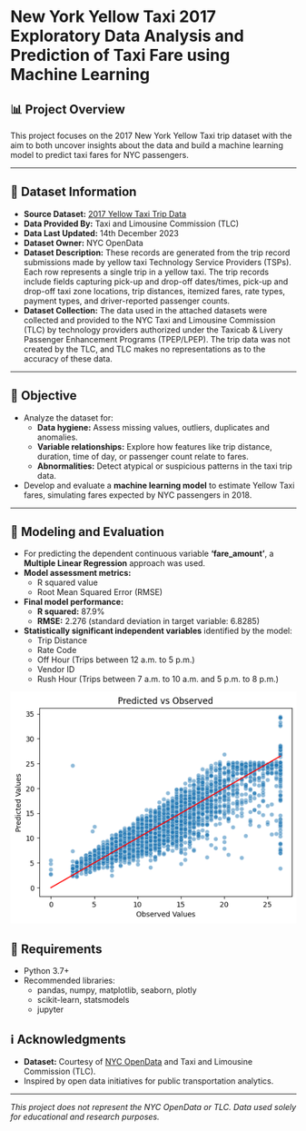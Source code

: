 # New York Yellow Taxi 2017 Exploratory Data Analysis and Prediction of Taxi Fare using Machine Learning

## 📊 Project Overview

This project focuses on the 2017 New York Yellow Taxi trip dataset with the aim to both uncover insights about the data and build a machine learning model to predict taxi fares for NYC passengers.

---

## 📁 Dataset Information

- **Source Dataset:** [2017 Yellow Taxi Trip Data](https://data.cityofnewyork.us/Transportation/2017-Yellow-Taxi-Trip-Data/biws-g3hs/about_data)
- **Data Provided By:** Taxi and Limousine Commission (TLC)
- **Data Last Updated:** 14th December 2023
- **Dataset Owner:** NYC OpenData
- **Dataset Description:** These records are generated from the trip record submissions made by yellow taxi Technology Service Providers (TSPs). Each row represents a single trip in a yellow taxi. The trip records include fields capturing pick-up and drop-off dates/times, pick-up and drop-off taxi zone locations, trip distances, itemized fares, rate types, payment types, and driver-reported passenger counts.
- **Dataset Collection:** The data used in the attached datasets were collected and provided to the NYC Taxi and Limousine Commission (TLC) by technology providers authorized under the Taxicab & Livery Passenger Enhancement Programs (TPEP/LPEP). The trip data was not created by the TLC, and TLC makes no representations as to the accuracy of these data.
---

## 🎯 Objective

- Analyze the dataset for:
  - **Data hygiene:** Assess missing values, outliers, duplicates and anomalies.
  - **Variable relationships:** Explore how features like trip distance, duration, time of day, or passenger count relate to fares.
  - **Abnormalities:** Detect atypical or suspicious patterns in the taxi trip data.
- Develop and evaluate a **machine learning model** to estimate Yellow Taxi fares, simulating fares expected by NYC passengers in 2018.

---

## 🤖 Modeling and Evaluation

- For predicting the dependent continuous variable **‘fare_amount’**, a **Multiple Linear Regression** approach was used.
- **Model assessment metrics:**
  - R squared value
  - Root Mean Squared Error (RMSE)
- **Final model performance:**
  - **R squared:** 87.9%
  - **RMSE:** 2.276 (standard deviation in target variable: 6.8285)
- **Statistically significant independent variables** identified by the model:
  - Trip Distance
  - Rate Code
  - Off Hour (Trips between 12 a.m. to 5 p.m.)
  - Vendor ID
  - Rush Hour (Trips between 7 a.m. to 10 a.m. and 5 p.m. to 8 p.m.)

![Regression Plot](images/linearregression.png)

## 📌 Requirements

- Python 3.7+
- Recommended libraries:
  - pandas, numpy, matplotlib, seaborn, plotly
  - scikit-learn, statsmodels
  - jupyter
 
## ℹ️ Acknowledgments

- **Dataset:** Courtesy of [NYC OpenData][1] and Taxi and Limousine Commission (TLC).
- Inspired by open data initiatives for public transportation analytics.

---

*This project does not represent the NYC OpenData or TLC. Data used solely for educational and research purposes.*

[1]: https://data.cityofnewyork.us

